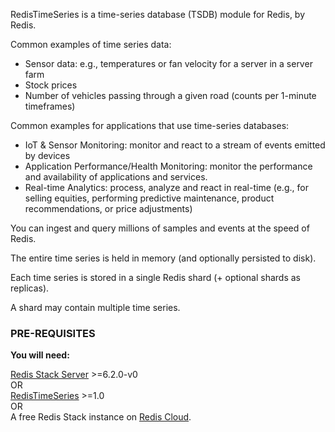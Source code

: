 RedisTimeSeries is a time-series database (TSDB) module for Redis, by Redis.

Common examples of time series data:
* Sensor data: e.g., temperatures or fan velocity for a server in a server farm
* Stock prices
* Number of vehicles passing through a given road (counts per 1-minute timeframes)

Common examples for applications that use time-series databases:
* IoT & Sensor Monitoring: monitor and react to a stream of events emitted by devices
* Application Performance/Health Monitoring: monitor the performance and availability of applications and services.
* Real-time Analytics: process, analyze and react in real-time (e.g., for selling equities, performing predictive maintenance, product recommendations, or price adjustments)

You can ingest and query millions of samples and events at the speed of Redis.

The entire time series is held in memory (and optionally persisted to disk).

Each time series is stored in a single Redis shard (+ optional shards as replicas).

A shard may contain multiple time series.

### PRE-REQUISITES
**You will need:**

[Redis Stack Server](https://redis.io/download) >=6.2.0-v0 \
OR \
[RedisTimeSeries](https://oss.redis.com/redistimeseries/) >=1.0 \
OR \
A free Redis Stack instance on [Redis Cloud](https://redis.com/try-free/?utm_source=redis\&utm_medium=app\&utm_campaign=redisinsight_doc_guide).
